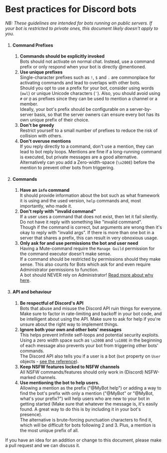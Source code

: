 # Best practices for Discord bots


*NB: These guidelines are intended for bots running on public servers. If your
bot is restricted to private ones, this document likely doesn't apply to you.*

1. #### Command Prefixes
   1. **Commands should be explicitly invoked**  
      Bots should not activate on normal chat. Instead, use a command prefix or only respond when your bot is directly @mentioned.
   2. **Use unique prefixes**  
      Single-character prefixes such as `!`, `$` and `.` are commonplace for activating commands and lead to overlaps with other bots.  
      Should you opt to use a prefix for your bot, consider using words (`owl`) or unique Unicode characters (`¨`). Also, you should avoid using `#` or `@` as prefixes since they can be used to mention a channel or a member.  
      Ideally, your bot's prefix should be configurable on a server-by-server basis, so that the server owners can ensure every bot has its own unique prefix of their choice.
   3. **Don't be greedy**  
      Restrict yourself to a small number of prefixes to reduce the risk of collision with others.
   4. **Don't overuse mentions**  
      If you reply directly to a command, don't use a mention, they can lead to bot reply loops. Mentions are fine if a long-running command is executed, but private messages are a good alternative. Alternatively can you add a Zero-width-space (`\u200E`) before the mention to prevent other bots from triggering.

2. #### Commands
   1. **Have an `info` command**  
      It should provide information about the bot such as what framework it is using and the used version, `help` commands and, most importantly, who made it.
   2. **Don't reply with "invalid command"**  
      If a user uses a command that does not exist, then let it fail silently. Do not have it reply with something like "invalid command".  
      Though if the command is correct, but arguments are wrong then it's okay to reply with "invalid args". If there is more than one bot in a server that shares a prefix, this can result in very obnoxious usage.
   3. **Only ask for and use permissions the bot and user need**  
      Having a Mute-command require the `Manage Guild` permission for the command executor doesn't make sense.  
      If a command should be restricted by permissions should they make sense. This also counts for Bots which ask for and even require Administrator permissions to function.  
      A bot should NEVER rely on Administrator! [Read more about why here](https://www.andre601.ch/blog/posts/2021/09-28-bots-and-admin/).

3. #### API and behaviour
   1. **Be respectful of Discord's API**  
      Bots that abuse and misuse the Discord API ruin things for everyone.  
      Make sure to factor in rate-limiting and backoff in your bot code, and be intelligent about using the API. Make sure to ask for help if you're unsure about the right way to implement things.
   2. **Ignore both your own and other bots' messages**  
      This helps prevent infinite self-loops and potential security exploits.  
      Using a zero width space such as `\u200B` and `\u180E` in the beginning of each message also prevents your bot from triggering other bots' commands.  
      The Discord API also tells you if a user is a bot (`bot` property on `User` objects - [see the reference](https://discord.com/developers/docs/resources/user#user-object)).
   3. **Keep NSFW features locked to NSFW channels**  
      All NSFW commands/features should only work in (Discord) NSFW-marked channels.
   4. **Use mentioning the bot to help users.**  
      Allowing a mention as the prefix ("@MyBot help") or adding a way to find the bot's prefix with only a mention ("@MyBot" or "@MyBot, what's your prefix?") will help users who are new to your bot in getting started (Make sure that whatever the message is, it's easily found. A great way to do this is by including it in your bot's presence).  
      The alternative is brute-forcing punctuation characters to find it, which will be difficult for bots following 2 and 3. Plus, a mention is the most unique prefix of all.

If you have an idea for an addition or change to this document, please make a
pull request and we can discuss it.
